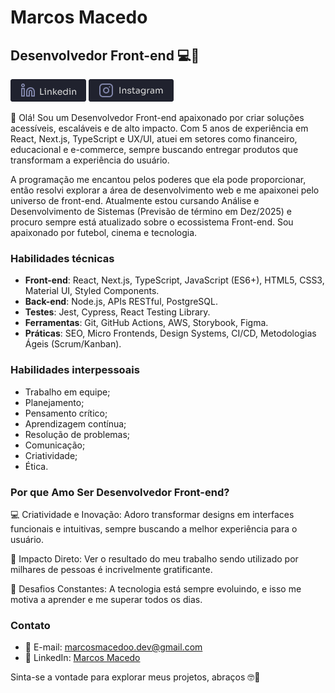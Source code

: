 # Marcos Macedo
## Desenvolvedor Front-end 💻🧠 

[![Linkedin Badge](https://raw.githubusercontent.com/marcosmacedoo/marcosmacedoo/main/assets/link-linkedin.png)](https://www.linkedin.com/in/marcos-macedoo/) 
[![Instagram Badge](https://raw.githubusercontent.com/marcosmacedoo/marcosmacedoo/main/assets/link-instagram.png)](https://www.instagram.com/_marcosmacedoo/)

<p>👋 Olá! Sou um Desenvolvedor Front-end apaixonado por criar soluções acessíveis, escaláveis e de alto impacto. Com 5 anos de experiência em React, Next.js, TypeScript e UX/UI, atuei em setores como financeiro, educacional e e-commerce, sempre buscando entregar produtos que transformam a experiência do usuário.</p>

<p>A programação me encantou pelos poderes que ela pode proporcionar, então resolvi explorar a área de desenvolvimento web e me apaixonei pelo universo de front-end. Atualmente estou cursando Análise e Desenvolvimento de Sistemas (Previsão de término em Dez/2025) e procuro sempre está atualizado sobre o ecossistema Front-end. Sou apaixonado por futebol, cinema e tecnologia.</p>

### Habilidades técnicas

- **Front-end**: React, Next.js, TypeScript, JavaScript (ES6+), HTML5, CSS3, Material UI, Styled Components.
- **Back-end**: Node.js, APIs RESTful, PostgreSQL.
- **Testes**: Jest, Cypress, React Testing Library.
- **Ferramentas**: Git, GitHub Actions, AWS, Storybook, Figma.
- **Práticas**: SEO, Micro Frontends, Design Systems, CI/CD, Metodologias Ágeis (Scrum/Kanban).
  
### Habilidades interpessoais

- Trabalho em equipe;
- Planejamento;
- Pensamento crítico;
- Aprendizagem contínua;
- Resolução de problemas;
- Comunicação;
- Criatividade;
- Ética.

### Por que Amo Ser Desenvolvedor Front-end?
<p>💻 Criatividade e Inovação: Adoro transformar designs em interfaces funcionais e intuitivas, sempre buscando a melhor experiência para o usuário.</p>
<p>🚀 Impacto Direto: Ver o resultado do meu trabalho sendo utilizado por milhares de pessoas é incrivelmente gratificante.</p>
<p>🧠 Desafios Constantes: A tecnologia está sempre evoluindo, e isso me motiva a aprender e me superar todos os dias.</p>

### Contato
- 📧 E-mail: marcosmacedoo.dev@gmail.com
- 💼 LinkedIn: [Marcos Macedo](https://www.linkedin.com/in/marcos-macedoo/)

Sinta-se a vontade para explorar meus projetos, abraços 🤓🤘
